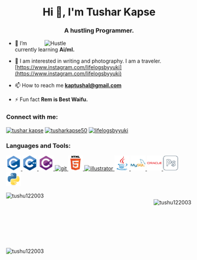 <h1 align="center">Hi 👋, I'm Tushar Kapse</h1>
<h3 align="center">A hustling Programmer.</h3>

<img align="right" alt="Hustle" width="400" src="https://tenor.com/view/coding-typing-pc-laptop-power-gif-21599707">

- 🌱 I’m currently learning **Ai/ml.**

- 📝 I am interested in writing and photography. I am a traveler. [https://www.instagram.com/lifelogsbyyuki](https://www.instagram.com/lifelogsbyyuki)

- 📫 How to reach me **kaptushal@gmail.com**

- ⚡ Fun fact **Rem is Best Waifu.**

<h3 align="left">Connect with me:</h3>
<p align="left">
<a href="https://linkedin.com/in/tushar kapse" target="blank"><img align="center" src="https://raw.githubusercontent.com/rahuldkjain/github-profile-readme-generator/master/src/images/icons/Social/linked-in-alt.svg" alt="tushar kapse" height="30" width="40" /></a>
<a href="https://fb.com/tusharkapse50" target="blank"><img align="center" src="https://raw.githubusercontent.com/rahuldkjain/github-profile-readme-generator/master/src/images/icons/Social/facebook.svg" alt="tusharkapse50" height="30" width="40" /></a>
<a href="https://instagram.com/lifelogsbyyuki" target="blank"><img align="center" src="https://raw.githubusercontent.com/rahuldkjain/github-profile-readme-generator/master/src/images/icons/Social/instagram.svg" alt="lifelogsbyyuki" height="30" width="40" /></a>
</p>

<h3 align="left">Languages and Tools:</h3>
<p align="left"> <a href="https://www.cprogramming.com/" target="_blank" rel="noreferrer"> <img src="https://raw.githubusercontent.com/devicons/devicon/master/icons/c/c-original.svg" alt="c" width="40" height="40"/> </a> <a href="https://www.w3schools.com/cpp/" target="_blank" rel="noreferrer"> <img src="https://raw.githubusercontent.com/devicons/devicon/master/icons/cplusplus/cplusplus-original.svg" alt="cplusplus" width="40" height="40"/> </a> <a href="https://www.w3schools.com/cs/" target="_blank" rel="noreferrer"> <img src="https://raw.githubusercontent.com/devicons/devicon/master/icons/csharp/csharp-original.svg" alt="csharp" width="40" height="40"/> </a> <a href="https://git-scm.com/" target="_blank" rel="noreferrer"> <img src="https://www.vectorlogo.zone/logos/git-scm/git-scm-icon.svg" alt="git" width="40" height="40"/> </a> <a href="https://www.w3.org/html/" target="_blank" rel="noreferrer"> <img src="https://raw.githubusercontent.com/devicons/devicon/master/icons/html5/html5-original-wordmark.svg" alt="html5" width="40" height="40"/> </a> <a href="https://www.adobe.com/in/products/illustrator.html" target="_blank" rel="noreferrer"> <img src="https://www.vectorlogo.zone/logos/adobe_illustrator/adobe_illustrator-icon.svg" alt="illustrator" width="40" height="40"/> </a> <a href="https://www.java.com" target="_blank" rel="noreferrer"> <img src="https://raw.githubusercontent.com/devicons/devicon/master/icons/java/java-original.svg" alt="java" width="40" height="40"/> </a> <a href="https://www.mysql.com/" target="_blank" rel="noreferrer"> <img src="https://raw.githubusercontent.com/devicons/devicon/master/icons/mysql/mysql-original-wordmark.svg" alt="mysql" width="40" height="40"/> </a> <a href="https://www.oracle.com/" target="_blank" rel="noreferrer"> <img src="https://raw.githubusercontent.com/devicons/devicon/master/icons/oracle/oracle-original.svg" alt="oracle" width="40" height="40"/> </a> <a href="https://www.photoshop.com/en" target="_blank" rel="noreferrer"> <img src="https://raw.githubusercontent.com/devicons/devicon/master/icons/photoshop/photoshop-line.svg" alt="photoshop" width="40" height="40"/> </a> <a href="https://www.python.org" target="_blank" rel="noreferrer"> <img src="https://raw.githubusercontent.com/devicons/devicon/master/icons/python/python-original.svg" alt="python" width="40" height="40"/> </a> </p>

<p><img align="left" src="https://github-readme-stats.vercel.app/api/top-langs?username=tushu122003&show_icons=true&locale=en&layout=compact" alt="tushu122003" width="400" height="150"/></p>

<p>&nbsp;<img align="center" src="https://github-readme-stats.vercel.app/api?username=tushu122003&show_icons=true&locale=en" alt="tushu122003" width="400" height="150"/></p>
<p><img align="left" src="https://github-readme-streak-stats.herokuapp.com/?user=tushu122003&" alt="tushu122003" width="2000" height="150"/></p>
